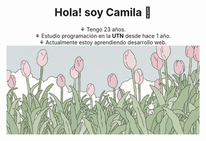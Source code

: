 <h1 align="center">Hola! soy Camila 🌼</h1>

<div align="center">
  ⚘ Tengo 23 años.<br>
  ⚘ Estudio programación en la <b>UTN</b> desde hace 1 año.<br>
  ⚘ Actualmente estoy aprendiendo desarrollo web.<br>
</div>

<div align="center">
  <img src="header-flores.jpg" style="borderradius : 30px">
</div>
